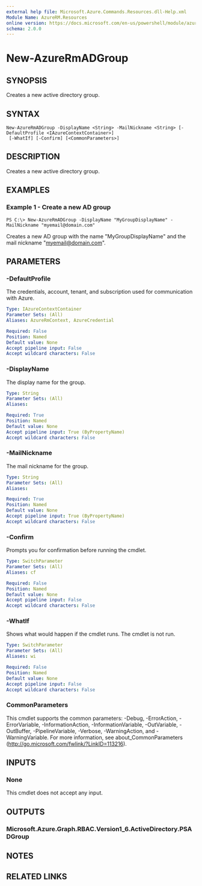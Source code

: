 ```yaml
---
external help file: Microsoft.Azure.Commands.Resources.dll-Help.xml
Module Name: AzureRM.Resources
online version: https://docs.microsoft.com/en-us/powershell/module/azurerm.resources/new-azurermadgroup
schema: 2.0.0
---
```


# New-AzureRmADGroup

## SYNOPSIS
Creates a new active directory group.

## SYNTAX

```
New-AzureRmADGroup -DisplayName <String> -MailNickname <String> [-DefaultProfile <IAzureContextContainer>]
 [-WhatIf] [-Confirm] [<CommonParameters>]
```

## DESCRIPTION
Creates a new active directory group.

## EXAMPLES

### Example 1 - Create a new AD group

```
PS C:\> New-AzureRmADGroup -DisplayName "MyGroupDisplayName" -MailNickname "myemail@domain.com"
```

Creates a new AD group with the name "MyGroupDisplayName" and the mail nickname "myemail@domain.com".

## PARAMETERS

### -DefaultProfile
The credentials, account, tenant, and subscription used for communication with Azure.

```yaml
Type: IAzureContextContainer
Parameter Sets: (All)
Aliases: AzureRmContext, AzureCredential

Required: False
Position: Named
Default value: None
Accept pipeline input: False
Accept wildcard characters: False
```

### -DisplayName
The display name for the group.

```yaml
Type: String
Parameter Sets: (All)
Aliases:

Required: True
Position: Named
Default value: None
Accept pipeline input: True (ByPropertyName)
Accept wildcard characters: False
```

### -MailNickname
The mail nickname for the group.

```yaml
Type: String
Parameter Sets: (All)
Aliases:

Required: True
Position: Named
Default value: None
Accept pipeline input: True (ByPropertyName)
Accept wildcard characters: False
```

### -Confirm
Prompts you for confirmation before running the cmdlet.

```yaml
Type: SwitchParameter
Parameter Sets: (All)
Aliases: cf

Required: False
Position: Named
Default value: None
Accept pipeline input: False
Accept wildcard characters: False
```

### -WhatIf
Shows what would happen if the cmdlet runs.
The cmdlet is not run.

```yaml
Type: SwitchParameter
Parameter Sets: (All)
Aliases: wi

Required: False
Position: Named
Default value: None
Accept pipeline input: False
Accept wildcard characters: False
```

### CommonParameters
This cmdlet supports the common parameters: -Debug, -ErrorAction, -ErrorVariable, -InformationAction, -InformationVariable, -OutVariable, -OutBuffer, -PipelineVariable, -Verbose, -WarningAction, and -WarningVariable. For more information, see about_CommonParameters (http://go.microsoft.com/fwlink/?LinkID=113216).

## INPUTS

### None

This cmdlet does not accept any input.

## OUTPUTS

### Microsoft.Azure.Graph.RBAC.Version1_6.ActiveDirectory.PSADGroup

## NOTES

## RELATED LINKS
